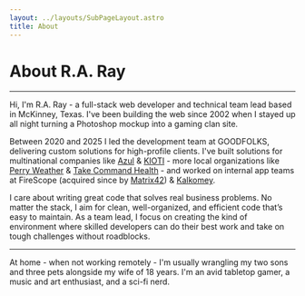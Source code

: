 ```yaml
---
layout: ../layouts/SubPageLayout.astro
title: About
---
```

# About R.A. Ray

---

Hi, I'm R.A. Ray - a full-stack web developer and
technical team lead based in McKinney, Texas. I've been building the web since 2002 when I stayed up all night turning a Photoshop mockup into a gaming clan site.

Between 2020 and 2025 I led the development team at GOODFOLKS, delivering custom
solutions for high-profile clients. I've built solutions for multinational companies like [Azul](/work/azul/) & [KIOTI](/work/kioti/) - more local organizations like [Perry Weather](https://perryweather.com) & [Take Command Health](https://takecommandhealth.com) - and worked on internal app teams at FireScope (acquired since by [Matrix42](https://www.matrix42.com/en/)) & [Kalkomey](https://www.kalkomey.com/).

I care about writing great code that solves real business problems. No matter the stack, I aim for clean, well-organized, and efficient code that’s easy to maintain. As a team lead, I focus on creating the kind of environment where skilled developers can do their best work and take on tough challenges without roadblocks.

---

At home - when not working remotely - I'm usually wrangling my two sons and three pets alongside my wife of 18 years. I'm an avid tabletop gamer, a music and art enthusiast, and a sci-fi nerd.

